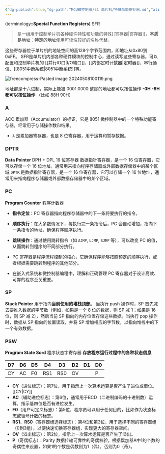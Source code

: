 ```yaml
---
{"dg-publish":true,"dg-path":"MCU微控制器/51 单片机/特殊功能寄存器.md","aliases":["SFR"],"permalink":"/MCU微控制器/51 单片机/特殊功能寄存器/","dgPassFrontmatter":true,"noteIcon":"","created":"2024-05-21T15:20:28.475+08:00","updated":"2024-12-02T21:08:26.374+08:00"}
---
```



(terminology::**Special Function Registers**)  SFR
> 是一组用于控制单片机各种硬件特性和功能的特殊[[寄存器\|寄存器]]，**本质是地址**：**特定的地址**使用可读性较好的名称代替。

这些寄存器位于单片机的地址空间的高128个字节范围内，即地址从0x80到0xFF。
SFR是单片机内部各种硬件模块的控制中心，通过读写这些寄存器，可以配置和控制单片机的 [[并行IO口\|I/O端口]]、[[内部定时计数器\|定时器]]、串行通信、[[8051中断系统\|8051中断系统]]等。

![freecompress-Pasted image 20240508100119.png](/img/user/%E5%8A%9F%E8%83%BD%E6%80%A7%E6%96%87%E4%BB%B6%E5%A4%B9/%E8%BD%BD%E5%85%A5%E7%9A%84%E5%AA%92%E4%BD%93%E8%B5%84%E6%BA%90/freecompress-Pasted%20image%2020240508100119.png)


地址都是十六进制，实际上能被 0001 0000 整除的地址都可以按位操作
**-0H  -8H  都可以按位操作**  （比如 88H 90H）
### A
ACC
累加器（Accumulator）的标识，它是 8051 微控制器中的一个特殊功能寄存器，经常用于存储操作数和结果。
- `A` 是累加器寄存器，也是 8 位寄存器，用于运算和暂存数据。
### DPTR  
**Data Pointer**
DPH + DPL   16 位寄存器
数据指针寄存器，是一个 16 位寄存器，它可以存储一个 16 位地址，通常用来指向程序存储器或外部数据存储器中的某个区域
`DPTR` 是数据指针寄存器，是一个 16 位寄存器，它可以存储一个 16 位地址，通常用来指向程序存储器或外部数据存储器中的某个区域。

### PC 
**Program Counter**     程序计数器
- **指令定位**：PC 寄存器指向程序存储器中的下一条将要执行的指令。
- **顺序执行**：在大多数情况下，每执行完一条指令后，PC 会自动增加，指向下一条指令的地址，确保程序顺序执行。
- **跳转操作**：通过使用跳转指令（如 `AJMP`, `LJMP`, `SJMP` 等），可以改变 PC 的值，从而跳转到程序的不同部分执行。

- PC 寄存器是程序流程控制的核心，它确保程序能够按照预定的顺序执行，或者根据需要跳转到程序的其他部分。
- 在嵌入式系统和微控制器编程中，理解和正确管理 PC 寄存器对于设计高效、可靠的程序至关重要。
### SP
**Stack Pointer**   用于指向**当前使用的堆栈顶部**。
当执行 push 操作时，SP 首先减去要推入数据的字节数（例如，如果是一个 8 位的数据，则 SP 减 1；如果是 16 位，则 SP 减 2），然后当前 SP 指向的内存位置存储这些数据。当执行 pop 操作时，数据从 SP 指向的位置读取，并将 SP 增加相应的字节数，以指向堆栈中的下一个有效数据。
### PSW
**Program State Sord** 程序状态字寄存器
**存放程序运行过程中的各种状态信息**


| D7  | D6  | D5  | D4  | D3  | D2  | D1  | D0  |
| --- | --- | --- | --- | --- | --- | --- | --- |
| CY  | AC  | F0  | RS1 | RS0 | OV  |     | P   |

- **CY**（进位标志）：第7位，用于指示上一次算术运算是否产生了进位或借位。 [[CY\|CY]]
- **AC**（辅助进位标志）：第6位，通常用于BCD（二进制编码的十进制数）运算，指示低四位是否有进位发生。
- **F0**（用户可定义标志）：第5位，程序员可以用于任何目的，比如作为状态标志或循环计数的标志。
- **RS1**、**RS0**（寄存器组选择标志）：第4位和第3位，用于选择不同的寄存器组（0到3组），以便快速切换寄存器组，实现更大的寄存器空间。
- **OV**（溢出标志）：第2位，指示上一次算术运算是否产生了溢出。
- **P**（奇偶标志）：Parity
	数据传输可靠性的奇偶校验，根据累加器A中1的个数的奇偶性来设置，如果1的个数是偶数则为1（偶），否则为0（奇）。
